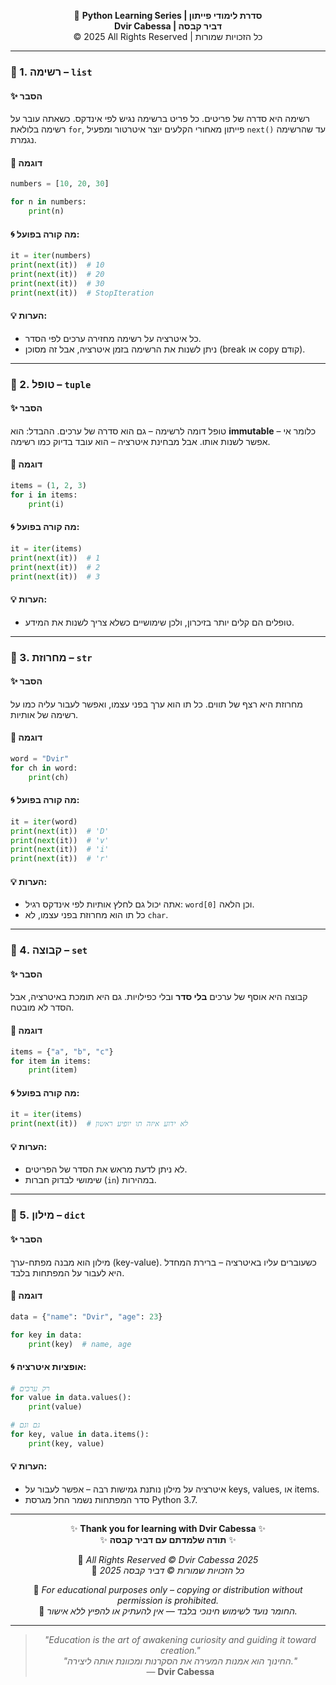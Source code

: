 <!-- DC_HEADER_START -->
<div align="center">

🐍 **Python Learning Series | סדרת לימודי פייתון**  
**Dvir Cabessa | דביר קבסה**  
© 2025 All Rights Reserved | כל הזכויות שמורות

</div>

---
<!-- DC_HEADER_END -->

### 📘 1. רשימה – `list`

#### ✨ הסבר

רשימה היא סדרה של פריטים. כל פריט ברשימה נגיש לפי אינדקס. כשאתה עובר על רשימה בלולאת `for`, פייתון מאחורי הקלעים יוצר איטרטור ומפעיל `next()` עד שהרשימה נגמרת.

#### 🧠 דוגמה

```python
numbers = [10, 20, 30]

for n in numbers:
    print(n)
```

#### 🌀 מה קורה בפועל:

```python
it = iter(numbers)
print(next(it))  # 10
print(next(it))  # 20
print(next(it))  # 30
print(next(it))  # StopIteration
```

#### 💡 הערות:

* כל איטרציה על רשימה מחזירה ערכים לפי הסדר.
* ניתן לשנות את הרשימה בזמן איטרציה, אבל זה מסוכן (break או copy קודם).

---

### 📘 2. טופל – `tuple`

#### ✨ הסבר

טופל דומה לרשימה – גם הוא סדרה של ערכים. ההבדל: הוא **immutable** – כלומר אי אפשר לשנות אותו. אבל מבחינת איטרציה – הוא עובד בדיוק כמו רשימה.

#### 🧠 דוגמה

```python
items = (1, 2, 3)
for i in items:
    print(i)
```

#### 🌀 מה קורה בפועל:

```python
it = iter(items)
print(next(it))  # 1
print(next(it))  # 2
print(next(it))  # 3
```

#### 💡 הערות:

* טופלים הם קלים יותר בזיכרון, ולכן שימושיים כשלא צריך לשנות את המידע.

---

### 📘 3. מחרוזת – `str`

#### ✨ הסבר

מחרוזת היא רצף של תווים. כל תו הוא ערך בפני עצמו, ואפשר לעבור עליה כמו על רשימה של אותיות.

#### 🧠 דוגמה

```python
word = "Dvir"
for ch in word:
    print(ch)
```

#### 🌀 מה קורה בפועל:

```python
it = iter(word)
print(next(it))  # 'D'
print(next(it))  # 'v'
print(next(it))  # 'i'
print(next(it))  # 'r'
```

#### 💡 הערות:

* אתה יכול גם לחלץ אותיות לפי אינדקס רגיל: `word[0]` וכן הלאה.
* כל תו הוא מחרוזת בפני עצמו, לא `char`.

---

### 📘 4. קבוצה – `set`

#### ✨ הסבר

קבוצה היא אוסף של ערכים **בלי סדר** ובלי כפילויות. גם היא תומכת באיטרציה, אבל הסדר לא מובטח.

#### 🧠 דוגמה

```python
items = {"a", "b", "c"}
for item in items:
    print(item)
```

#### 🌀 מה קורה בפועל:

```python
it = iter(items)
print(next(it))  # לא ידוע איזה תו יופיע ראשון
```

#### 💡 הערות:

* לא ניתן לדעת מראש את הסדר של הפריטים.
* שימושי לבדוק חברות (`in`) במהירות.

---

### 📘 5. מילון – `dict`

#### ✨ הסבר

מילון הוא מבנה מפתח-ערך (key-value). כשעוברים עליו באיטרציה – ברירת המחדל היא לעבור על המפתחות בלבד.

#### 🧠 דוגמה

```python
data = {"name": "Dvir", "age": 23}

for key in data:
    print(key)  # name, age
```

#### 🌀 אופציות איטרציה:

```python
# רק ערכים
for value in data.values():
    print(value)

# גם וגם
for key, value in data.items():
    print(key, value)
```

#### 💡 הערות:

* איטרציה על מילון נותנת גמישות רבה – אפשר לעבור על keys, values, או items.
* סדר המפתחות נשמר החל מגרסת Python 3.7.

<!-- DC_FOOTER_START -->
---

<div align="center">

✨ **Thank you for learning with Dvir Cabessa** ✨  
✨ **תודה שלמדתם עם דביר קבסה** ✨  

📘 *All Rights Reserved © Dvir Cabessa 2025*  
📘 *כל הזכויות שמורות © דביר קבסה 2025*  

🔗 *For educational purposes only – copying or distribution without permission is prohibited.*  
🔗 *החומר נועד לשימוש חינוכי בלבד — אין להעתיק או להפיץ ללא אישור.*

---

> _"Education is the art of awakening curiosity and guiding it toward creation."_  
> _"החינוך הוא אמנות המעירה את הסקרנות ומכוונת אותה ליצירה."_  
> — **Dvir Cabessa**

</div>
<!-- DC_FOOTER_END -->

